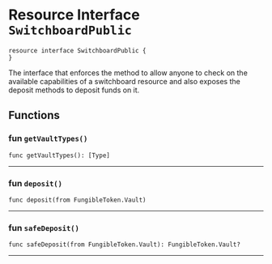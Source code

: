 # Resource Interface `SwitchboardPublic`

```cadence
resource interface SwitchboardPublic {
}
```

The interface that enforces the method to allow anyone to check on the
available capabilities of a switchboard resource and also exposes the
deposit methods to deposit funds on it.
## Functions

### fun `getVaultTypes()`

```cadence
func getVaultTypes(): [Type]
```

---

### fun `deposit()`

```cadence
func deposit(from FungibleToken.Vault)
```

---

### fun `safeDeposit()`

```cadence
func safeDeposit(from FungibleToken.Vault): FungibleToken.Vault?
```

---

